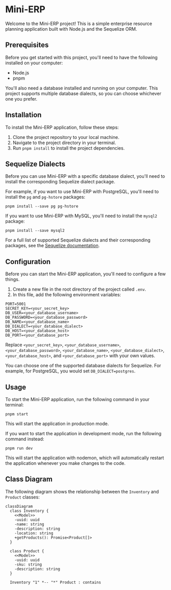 # Mini-ERP

Welcome to the Mini-ERP project! This is a simple enterprise resource planning application built with Node.js and the Sequelize ORM.

## Prerequisites

Before you get started with this project, you'll need to have the following installed on your computer:

- Node.js
- pnpm

You'll also need a database installed and running on your computer. This project supports multiple database dialects, so you can choose whichever one you prefer.

## Installation

To install the Mini-ERP application, follow these steps:

1. Clone the project repository to your local machine.
2. Navigate to the project directory in your terminal.
3. Run `pnpm install` to install the project dependencies.

## Sequelize Dialects

Before you can use Mini-ERP with a specific database dialect, you'll need to install the corresponding Sequelize dialect package.

For example, if you want to use Mini-ERP with PostgreSQL, you'll need to install the `pg` and `pg-hstore` packages:

```
pnpm install --save pg pg-hstore
```

If you want to use Mini-ERP with MySQL, you'll need to install the `mysql2` package:

```
pnpm install --save mysql2
```

For a full list of supported Sequelize dialects and their corresponding packages, see the [Sequelize documentation](https://sequelize.org/).

## Configuration

Before you can start the Mini-ERP application, you'll need to configure a few things.

1. Create a new file in the root directory of the project called `.env`.
2. In this file, add the following environment variables:

```
PORT=5001
SECRET_KEY=<your_secret_key>
DB_USER=<your_database_username>
DB_PASSWORD=<your_database_password>
DB_NAME=<your_database_name>
DB_DIALECT=<your_database_dialect>
DB_HOST=<your_database_host>
DB_PORT=<your_database_port>
```

Replace `<your_secret_key>`, `<your_database_username>`, `<your_database_password>`, `<your_database_name>`, `<your_database_dialect>`, `<your_database_host>`, and `<your_database_port>` with your own values.

You can choose one of the supported database dialects for Sequelize. For example, for PostgreSQL, you would set `DB_DIALECT=postgres`.

## Usage

To start the Mini-ERP application, run the following command in your terminal:

```
pnpm start
```

This will start the application in production mode.

If you want to start the application in development mode, run the following command instead:

```
pnpm run dev
```

This will start the application with nodemon, which will automatically restart the application whenever you make changes to the code.

## Class Diagram

The following diagram shows the relationship between the `Inventory` and `Product` classes:

```mermaid
classDiagram
  class Inventory {
    <<Model>>
    -uuid: uuid
    -name: string
    -description: string
    -location: string
    +getProducts(): Promise<Product[]>
  }

  class Product {
    <<Model>>
    -uuid: uuid
    -sku: string
    -description: string
  }

  Inventory "1" *-- "*" Product : contains
```
